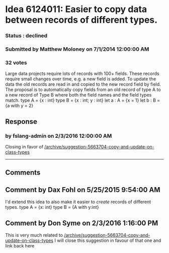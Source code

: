 # Idea 6124011: Easier to copy data between records of different types. #

### Status : declined

### Submitted by Matthew Moloney on 7/1/2014 12:00:00 AM

### 32 votes

Large data projects require lots of records with 100+ fields. These records require small changes over time, e.g. a new field is added. To update the data the old records are read in and copied to the new record field by field. The proposal is to automatically copy fields from an old record of type A to a new record of Type B where both the field names and the field types match.
type A = {x : int}
type B = {x : int; y : int}
let a : A = {x = 1}
let b : B = {a with y = 2}



## Response 
### by fslang-admin on 2/3/2016 12:00:00 AM

Closing in favor of [/archive/suggestion-5663704-copy-and-update-on-class-types](/archive/suggestion-5663704-copy-and-update-on-class-types.md)

------------------------
## Comments


## Comment by Dax Fohl on 5/25/2015 9:54:00 AM
I'd extend this idea to also make it easier to *create* records of different types.
type A = {x: int}
type B = {A with y:int}


## Comment by Don Syme on 2/3/2016 1:16:00 PM
This is very much related to [/archive/suggestion-5663704-copy-and-update-on-class-types](/archive/suggestion-5663704-copy-and-update-on-class-types.md)
I will close this suggestion in favour of that one and link back here

